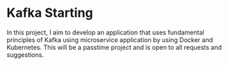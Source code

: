  # Kafka Starting

In this project, I aim to develop an application that uses fundamental principles of Kafka using microservice application by using Docker 
and Kubernetes. This will be a passtime project and is open to all requests and suggestions.
